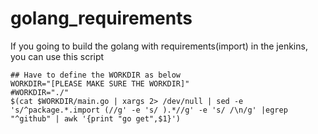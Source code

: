# golang_requirements
If you going to build the golang with requirements(import) in the jenkins, you can use this script
```
## Have to define the WORKDIR as below
WORKDIR="[PLEASE MAKE SURE THE WORKDIR]"
#WORKDIR="./"
$(cat $WORKDIR/main.go | xargs 2> /dev/null | sed -e 's/^package.*.import (//g' -e 's/ ).*//g' -e 's/ /\n/g' |egrep "^github" | awk '{print "go get",$1}')
```
